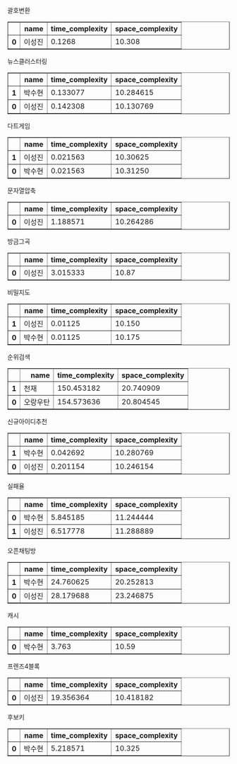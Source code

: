 괄호변환 

<table border="1" class="dataframe">
  <thead>
    <tr style="text-align: right;">
      <th></th>
      <th>name</th>
      <th>time_complexity</th>
      <th>space_complexity</th>
    </tr>
  </thead>
  <tbody>
    <tr>
      <th>0</th>
      <td>이성진</td>
      <td>0.1268</td>
      <td>10.308</td>
    </tr>
  </tbody>
</table>뉴스클러스터링 

<table border="1" class="dataframe">
  <thead>
    <tr style="text-align: right;">
      <th></th>
      <th>name</th>
      <th>time_complexity</th>
      <th>space_complexity</th>
    </tr>
  </thead>
  <tbody>
    <tr>
      <th>1</th>
      <td>박수현</td>
      <td>0.133077</td>
      <td>10.284615</td>
    </tr>
    <tr>
      <th>0</th>
      <td>이성진</td>
      <td>0.142308</td>
      <td>10.130769</td>
    </tr>
  </tbody>
</table>다트게임 

<table border="1" class="dataframe">
  <thead>
    <tr style="text-align: right;">
      <th></th>
      <th>name</th>
      <th>time_complexity</th>
      <th>space_complexity</th>
    </tr>
  </thead>
  <tbody>
    <tr>
      <th>1</th>
      <td>이성진</td>
      <td>0.021563</td>
      <td>10.30625</td>
    </tr>
    <tr>
      <th>0</th>
      <td>박수현</td>
      <td>0.021563</td>
      <td>10.31250</td>
    </tr>
  </tbody>
</table>문자열압축 

<table border="1" class="dataframe">
  <thead>
    <tr style="text-align: right;">
      <th></th>
      <th>name</th>
      <th>time_complexity</th>
      <th>space_complexity</th>
    </tr>
  </thead>
  <tbody>
    <tr>
      <th>0</th>
      <td>이성진</td>
      <td>1.188571</td>
      <td>10.264286</td>
    </tr>
  </tbody>
</table>방금그곡 

<table border="1" class="dataframe">
  <thead>
    <tr style="text-align: right;">
      <th></th>
      <th>name</th>
      <th>time_complexity</th>
      <th>space_complexity</th>
    </tr>
  </thead>
  <tbody>
    <tr>
      <th>0</th>
      <td>이성진</td>
      <td>3.015333</td>
      <td>10.87</td>
    </tr>
  </tbody>
</table>비밀지도 

<table border="1" class="dataframe">
  <thead>
    <tr style="text-align: right;">
      <th></th>
      <th>name</th>
      <th>time_complexity</th>
      <th>space_complexity</th>
    </tr>
  </thead>
  <tbody>
    <tr>
      <th>1</th>
      <td>이성진</td>
      <td>0.01125</td>
      <td>10.150</td>
    </tr>
    <tr>
      <th>0</th>
      <td>박수현</td>
      <td>0.01125</td>
      <td>10.175</td>
    </tr>
  </tbody>
</table>순위검색 

<table border="1" class="dataframe">
  <thead>
    <tr style="text-align: right;">
      <th></th>
      <th>name</th>
      <th>time_complexity</th>
      <th>space_complexity</th>
    </tr>
  </thead>
  <tbody>
    <tr>
      <th>1</th>
      <td>천재</td>
      <td>150.453182</td>
      <td>20.740909</td>
    </tr>
    <tr>
      <th>0</th>
      <td>오랑우탄</td>
      <td>154.573636</td>
      <td>20.804545</td>
    </tr>
  </tbody>
</table>신규아이디추천 

<table border="1" class="dataframe">
  <thead>
    <tr style="text-align: right;">
      <th></th>
      <th>name</th>
      <th>time_complexity</th>
      <th>space_complexity</th>
    </tr>
  </thead>
  <tbody>
    <tr>
      <th>1</th>
      <td>박수현</td>
      <td>0.042692</td>
      <td>10.280769</td>
    </tr>
    <tr>
      <th>0</th>
      <td>이성진</td>
      <td>0.201154</td>
      <td>10.246154</td>
    </tr>
  </tbody>
</table>실패율 

<table border="1" class="dataframe">
  <thead>
    <tr style="text-align: right;">
      <th></th>
      <th>name</th>
      <th>time_complexity</th>
      <th>space_complexity</th>
    </tr>
  </thead>
  <tbody>
    <tr>
      <th>0</th>
      <td>박수현</td>
      <td>5.845185</td>
      <td>11.244444</td>
    </tr>
    <tr>
      <th>1</th>
      <td>이성진</td>
      <td>6.517778</td>
      <td>11.288889</td>
    </tr>
  </tbody>
</table>오픈채팅방 

<table border="1" class="dataframe">
  <thead>
    <tr style="text-align: right;">
      <th></th>
      <th>name</th>
      <th>time_complexity</th>
      <th>space_complexity</th>
    </tr>
  </thead>
  <tbody>
    <tr>
      <th>1</th>
      <td>박수현</td>
      <td>24.760625</td>
      <td>20.252813</td>
    </tr>
    <tr>
      <th>0</th>
      <td>이성진</td>
      <td>28.179688</td>
      <td>23.246875</td>
    </tr>
  </tbody>
</table>캐시 

<table border="1" class="dataframe">
  <thead>
    <tr style="text-align: right;">
      <th></th>
      <th>name</th>
      <th>time_complexity</th>
      <th>space_complexity</th>
    </tr>
  </thead>
  <tbody>
    <tr>
      <th>0</th>
      <td>박수현</td>
      <td>3.763</td>
      <td>10.59</td>
    </tr>
  </tbody>
</table>프렌즈4블록 

<table border="1" class="dataframe">
  <thead>
    <tr style="text-align: right;">
      <th></th>
      <th>name</th>
      <th>time_complexity</th>
      <th>space_complexity</th>
    </tr>
  </thead>
  <tbody>
    <tr>
      <th>0</th>
      <td>이성진</td>
      <td>19.356364</td>
      <td>10.418182</td>
    </tr>
  </tbody>
</table>후보키 

<table border="1" class="dataframe">
  <thead>
    <tr style="text-align: right;">
      <th></th>
      <th>name</th>
      <th>time_complexity</th>
      <th>space_complexity</th>
    </tr>
  </thead>
  <tbody>
    <tr>
      <th>0</th>
      <td>박수현</td>
      <td>5.218571</td>
      <td>10.325</td>
    </tr>
  </tbody>
</table>